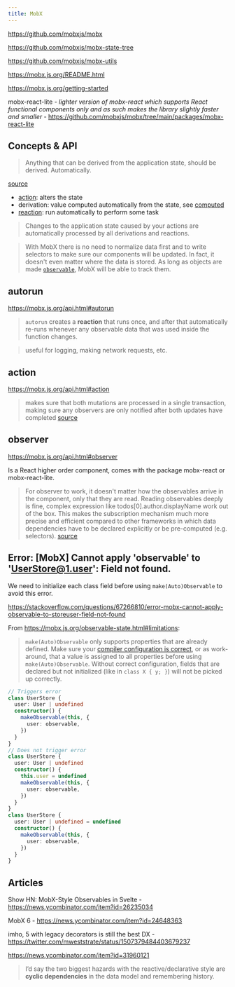 ```yaml
---
title: MobX
---
```


https://github.com/mobxjs/mobx

https://github.com/mobxjs/mobx-state-tree

https://github.com/mobxjs/mobx-utils

https://mobx.js.org/README.html

https://mobx.js.org/getting-started

mobx-react-lite - _lighter version of mobx-react which supports React functional components only and as such makes the library slightly faster and smaller_ - https://github.com/mobxjs/mobx/tree/main/packages/mobx-react-lite

## Concepts & API

> Anything that can be derived from the application state, should be derived. Automatically.

[source](https://mobx.js.org/getting-started)

- [action](https://mobx.js.org/api.html#actions): alters the state
- derivation: value computed automatically from the state, see [computed](https://mobx.js.org/api.html#computed)
- [reaction](https://mobx.js.org/api.html#reactions): run automatically to perform some task

> Changes to the application state caused by your actions are automatically processed by all derivations and reactions.

> With MobX there is no need to normalize data first and to write selectors to make sure our components will be updated. In fact, it doesn't even matter where the data is stored. As long as objects are made [`observable`](https://mobx.js.org/api.html#observable), MobX will be able to track them.

## autorun

https://mobx.js.org/api.html#autorun

> `autorun` creates a **reaction** that runs once, and after that automatically re-runs whenever any observable data that was used inside the function changes.

> useful for logging, making network requests, etc.

## action

https://mobx.js.org/api.html#action

> makes sure that both mutations are processed in a single transaction, making sure any observers are only notified after both updates have completed [source](https://mobx.js.org/getting-started)

## observer

https://mobx.js.org/api.html#observer

Is a React higher order component, comes with the package mobx-react or mobx-react-lite.

> For observer to work, it doesn't matter how the observables arrive in the component, only that they are read. Reading observables deeply is fine, complex expression like todos[0].author.displayName work out of the box. This makes the subscription mechanism much more precise and efficient compared to other frameworks in which data dependencies have to be declared explicitly or be pre-computed (e.g. selectors). [source](https://mobx.js.org/react-integration.html)

## Error: [MobX] Cannot apply 'observable' to 'UserStore@1.user': Field not found.

We need to initialize each class field before using `make(Auto)Observable` to avoid this error.

https://stackoverflow.com/questions/67266810/error-mobx-cannot-apply-observable-to-storeuser-field-not-found

From https://mobx.js.org/observable-state.html#limitations:

> `make(Auto)Observable` only supports properties that are already defined. Make sure your [compiler configuration is correct](https://mobx.js.org/installation.html#use-spec-compliant-transpilation-for-class-properties), or as work-around, that a value is assigned to all properties before using `make(Auto)Observable`. Without correct configuration, fields that are declared but not initialized (like in `class X { y; }`) will not be picked up correctly.

```ts
// Triggers error
class UserStore {
  user: User | undefined
  constructor() {
    makeObservable(this, {
      user: observable,
    })
  }
}
// Does not trigger error
class UserStore {
  user: User | undefined
  constructor() {
    this.user = undefined
    makeObservable(this, {
      user: observable,
    })
  }
}
class UserStore {
  user: User | undefined = undefined
  constructor() {
    makeObservable(this, {
      user: observable,
    })
  }
}
```

## Articles

Show HN: MobX-Style Observables in Svelte - https://news.ycombinator.com/item?id=26235034

MobX 6 - https://news.ycombinator.com/item?id=24648363

imho, 5 with legacy decorators is still the best DX - https://twitter.com/mweststrate/status/1507379484403679237

https://news.ycombinator.com/item?id=31960121

> I’d say the two biggest hazards with the reactive/declarative style are **cyclic dependencies** in the data model and remembering history.
